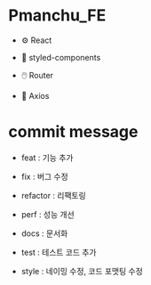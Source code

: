 # Pmanchu_FE

- ⚙️ React

- 💅 styled-components
  
- 🖱️ Router

- 🛜 Axios


# commit message

- feat : 기능 추가

- fix : 버그 수정

- refactor : 리팩토링

- perf : 성능 개선

- docs : 문서화

- test : 테스트 코드 추가

- style : 네이밍 수정, 코드 포맷팅 수정